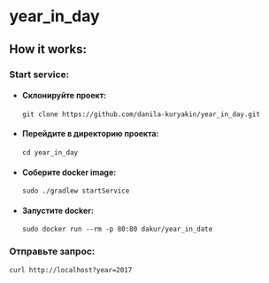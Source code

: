 # year_in_day
## How it works:
### Start service:

- #### Склонируйте проект:

  `git clone https://github.com/danila-kuryakin/year_in_day.git`

- #### Перейдите в директорию проекта:

  `cd year_in_day`

- #### Соберите docker image:

  `sudo ./gradlew startService`

- #### Запустите docker: 

  `sudo docker run --rm -p 80:80 dakur/year_in_date`

### Отправьте запрос:

    curl http://localhost?year=2017